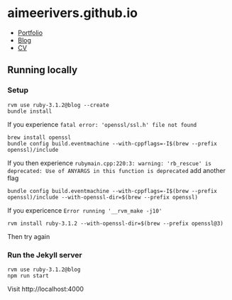 # aimeerivers.github.io

- [Portfolio](https://www.aimeerivers.com/)
- [Blog](https://www.aimeerivers.com/blog/)
- [CV](https://www.aimeerivers.com/cv/)

## Running locally

### Setup

    rvm use ruby-3.1.2@blog --create
    bundle install

If you experience `fatal error: 'openssl/ssl.h' file not found`

    brew install openssl
    bundle config build.eventmachine --with-cppflags=-I$(brew --prefix openssl)/include

If you then experience `rubymain.cpp:220:3: warning: 'rb_rescue' is deprecated: Use of ANYARGS in this function is deprecated` add another flag

    bundle config build.eventmachine --with-cppflags=-I$(brew --prefix openssl)/include --with-openssl-dir=$(brew --prefix openssl)

If you expericence `Error running '__rvm_make -j10'`

    rvm install ruby-3.1.2 --with-openssl-dir=$(brew --prefix openssl@3)

Then try again

### Run the Jekyll server

    rvm use ruby-3.1.2@blog
    npm run start

Visit http://localhost:4000

